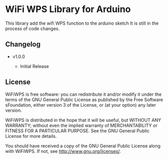 WiFi WPS Library for Arduino
============================

This library add the wifi WPS function to the arduino sketch
It is still in the process of code changes.

Changelog
---------
* v1.0.0

    * Initial Release


License
-------
WiFiWPS is free software: you can redistribute it and/or modify it under the terms of the GNU General Public License as published by the Free Software sFoundation, either version 3 of the License, or (at your option) any later version.

WiFiWPS is distributed in the hope that it will be useful, but WITHOUT ANY WARRANTY; without even the implied warranty of MERCHANTABILITY or FITNESS FOR A PARTICULAR PURPOSE.  See the GNU General Public License for more details.

You should have received a copy of the GNU General Public License along with WiFiWPS.  If not, see <http://www.gnu.org/licenses/>.
